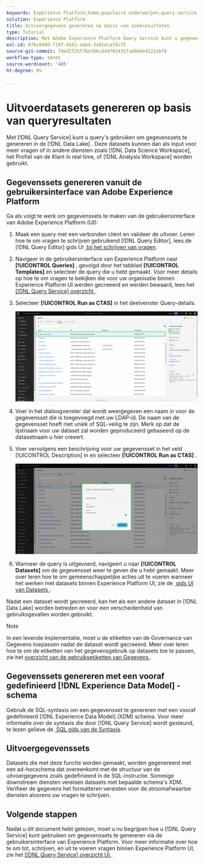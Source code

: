```yaml
---
keywords: Experience Platform;home;populaire onderwerpen;query-service;Query-service;genereren datasets;genereren gegevensset;maken gegevensset;
solution: Experience Platform
title: Uitvoergegevens genereren op basis van zoekresultaten
type: Tutorial
description: Met Adobe Experience Platform Query Service kunt u gegevenssets maken vanuit de gebruikersinterface. Nadat een dataset wordt gecreeerd, kan het als een andere dataset in het meer van Gegevens worden betreden en voor een verscheidenheid van gebruiksgevallen worden gebruikt.
exl-id: 6f6c049d-f19f-4161-aeb4-3a01eca7dc75
source-git-commit: fded2f25f76e396cd49702431fa40e8e4521ebf8
workflow-type: tm+mt
source-wordcount: '485'
ht-degree: 0%

---
```


# Uitvoerdatasets genereren op basis van queryresultaten

Met [!DNL Query Service] kunt u query&#39;s gebruiken om gegevenssets te genereren in de [!DNL Data Lake] . Deze datasets kunnen dan als input voor meer vragen of in andere diensten zoals [!DNL Data Science Workspace], het Profiel van de Klant in real time, of [!DNL Analysis Workspace] worden gebruikt.

## Gegevenssets genereren vanuit de gebruikersinterface van Adobe Experience Platform

Ga als volgt te werk om gegevenssets te maken van de gebruikersinterface van Adobe Experience Platform (UI):

1. Maak een query met een verbonden client en valideer de uitvoer. Leren hoe te om vragen te schrijven gebruikend [!DNL Query Editor], lees de [!DNL Query Editor] gids UI [&#x200B; bij het schrijven van vragen &#x200B;](./user-guide.md#writing-queries).

2. Navigeer in de gebruikersinterface van Experience Platform naar **[!UICONTROL Queries]** , gevolgd door het tabblad **[!UICONTROL Templates]** en selecteer de query die u hebt gemaakt. Voor meer details op hoe te om vragen te bekijken die voor uw organisatie binnen Experience Platform UI werden gecreeerd en werden bewaard, lees het [[!DNL Query Service]  overzicht &#x200B;](./overview.md#browse).

3. Selecteer **[!UICONTROL Run as CTAS]** in het deelvenster Query-details.

   ![&#x200B; het lusje van de werkruimte van Vragen [!UICONTROL Templates] met Uitgezochte [!UICONTROL Run as CTAS] benadrukte.](../images/ui/create-datasets/run-as-ctas.png)

4. Voer in het dialoogvenster dat wordt weergegeven een naam in voor de gegevensset die is toegevoegd met uw LDAP-id. De naam van de gegevensset hoeft niet uniek of SQL-veilig te zijn. Merk op dat de lijstnaam voor uw dataset zal worden geproduceerd gebaseerd op de datasetnaam u hier creeert.

5. Voer vervolgens een beschrijving voor uw gegevensset in het veld [!UICONTROL Description] in en selecteer **[!UICONTROL Run as CTAS]** .

   ![&#x200B; de dialoog van de dataset van de Output met de datasetdetails en [!UICONTROL Run as CTAS] benadrukte &#x200B;](../images/ui/create-datasets/run-query.png)

6. Wanneer de query is uitgevoerd, navigeert u naar **[!UICONTROL Datasets]** om de gegevensset weer te geven die u hebt gemaakt. Meer over leren hoe te om gemeenschappelijke acties uit te voeren wanneer het werken met datasets binnen Experience Platform UI, zie de [&#x200B; gids UI van Datasets &#x200B;](../../catalog/datasets/user-guide.md).

Nadat een dataset wordt gecreeerd, kan het als een andere dataset in [!DNL Data Lake] worden betreden en voor een verscheidenheid van gebruiksgevallen worden gebruikt.

>[!NOTE]
>
>In een levende implementatie, moet u de etiketten van de Governance van Gegevens toepassen nadat de dataset wordt gecreeerd. Meer over leren hoe te om de etiketten van het gegevensgebruik op datasets toe te passen, zie het [&#x200B; overzicht van de gebruiksetiketten van Gegevens &#x200B;](../../data-governance/labels/overview.md).

## Gegevenssets genereren met een vooraf gedefinieerd [!DNL Experience Data Model] -schema

Gebruik de SQL-syntaxis om een gegevensset te genereren met een vooraf gedefinieerd [!DNL Experience Data Model] (XDM) schema. Voor meer informatie over de syntaxis die door [!DNL Query Service] wordt gesteund, te lezen gelieve de [&#x200B; SQL gids van de Syntaxis &#x200B;](../sql/syntax.md#create-table-as-select).

## Uitvoergegevenssets

Datasets die met deze functie worden gemaakt, worden gegenereerd met een ad-hocschema dat overeenkomt met de structuur van de uitvoergegevens zoals gedefinieerd in de SQL-instructie. Sommige downstream diensten vereisen datasets met bepaalde schema&#39;s XDM. Verifieer de gegevens het formatteren vereisten voor de stroomafwaartse diensten alvorens uw vragen te schrijven.

## Volgende stappen

Nadat u dit document hebt gelezen, moet u nu begrijpen hoe u [!DNL Query Service] kunt gebruiken om gegevenssets te genereren via de gebruikersinterface van Experience Platform. Voor meer informatie over hoe te om tot, schrijven, en uit te voeren vragen binnen Experience Platform UI, zie het [[!DNL Query Service]  overzicht UI &#x200B;](./overview.md).
